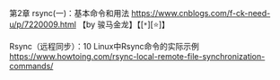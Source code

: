
第2章 rsync(一)：基本命令和用法 https://www.cnblogs.com/f-ck-need-u/p/7220009.html 【by 骏马金龙】【[`*`][:star:]】

Rsync（远程同步）：10 Linux中Rsync命令的实际示例 https://www.howtoing.com/rsync-local-remote-file-synchronization-commands/
